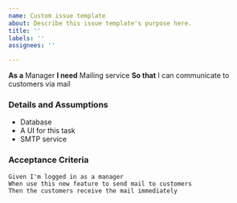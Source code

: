 ```yaml
---
name: Custom issue template
about: Describe this issue template's purpose here.
title: ''
labels: ''
assignees: ''

---
```


**As a** Manager
 **I need** Mailing service
 **So that** I can communicate to customers via mail
   
 ### Details and Assumptions
 * Database
 * A UI for this task
 * SMTP service 
   
 ### Acceptance Criteria  
   
 ```gherkin
 Given I'm logged in as a manager 
 When use this new feature to send mail to customers
 Then the customers receive the mail immediately
